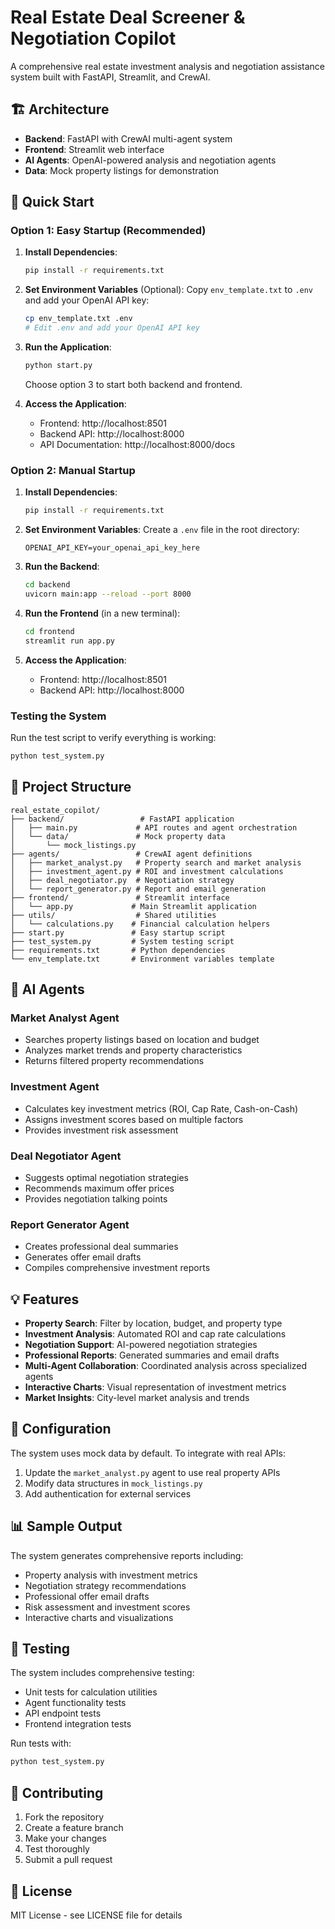 # Real Estate Deal Screener & Negotiation Copilot

A comprehensive real estate investment analysis and negotiation assistance system built with FastAPI, Streamlit, and CrewAI.

## 🏗️ Architecture

- **Backend**: FastAPI with CrewAI multi-agent system
- **Frontend**: Streamlit web interface
- **AI Agents**: OpenAI-powered analysis and negotiation agents
- **Data**: Mock property listings for demonstration

## 🚀 Quick Start

### Option 1: Easy Startup (Recommended)
1. **Install Dependencies**:
   ```bash
   pip install -r requirements.txt
   ```

2. **Set Environment Variables** (Optional):
   Copy `env_template.txt` to `.env` and add your OpenAI API key:
   ```bash
   cp env_template.txt .env
   # Edit .env and add your OpenAI API key
   ```

3. **Run the Application**:
   ```bash
   python start.py
   ```
   Choose option 3 to start both backend and frontend.

4. **Access the Application**:
   - Frontend: http://localhost:8501
   - Backend API: http://localhost:8000
   - API Documentation: http://localhost:8000/docs

### Option 2: Manual Startup
1. **Install Dependencies**:
   ```bash
   pip install -r requirements.txt
   ```

2. **Set Environment Variables**:
   Create a `.env` file in the root directory:
   ```
   OPENAI_API_KEY=your_openai_api_key_here
   ```

3. **Run the Backend**:
   ```bash
   cd backend
   uvicorn main:app --reload --port 8000
   ```

4. **Run the Frontend** (in a new terminal):
   ```bash
   cd frontend
   streamlit run app.py
   ```

5. **Access the Application**:
   - Frontend: http://localhost:8501
   - Backend API: http://localhost:8000

### Testing the System
Run the test script to verify everything is working:
```bash
python test_system.py
```

## 📁 Project Structure

```
real_estate_copilot/
├── backend/                 # FastAPI application
│   ├── main.py             # API routes and agent orchestration
│   └── data/               # Mock property data
│       └── mock_listings.py
├── agents/                 # CrewAI agent definitions
│   ├── market_analyst.py   # Property search and market analysis
│   ├── investment_agent.py # ROI and investment calculations
│   ├── deal_negotiator.py  # Negotiation strategy
│   └── report_generator.py # Report and email generation
├── frontend/               # Streamlit interface
│   └── app.py             # Main Streamlit application
├── utils/                  # Shared utilities
│   └── calculations.py    # Financial calculation helpers
├── start.py               # Easy startup script
├── test_system.py         # System testing script
├── requirements.txt       # Python dependencies
└── env_template.txt       # Environment variables template
```

## 🤖 AI Agents

### Market Analyst Agent
- Searches property listings based on location and budget
- Analyzes market trends and property characteristics
- Returns filtered property recommendations

### Investment Agent
- Calculates key investment metrics (ROI, Cap Rate, Cash-on-Cash)
- Assigns investment scores based on multiple factors
- Provides investment risk assessment

### Deal Negotiator Agent
- Suggests optimal negotiation strategies
- Recommends maximum offer prices
- Provides negotiation talking points

### Report Generator Agent
- Creates professional deal summaries
- Generates offer email drafts
- Compiles comprehensive investment reports

## 💡 Features

- **Property Search**: Filter by location, budget, and property type
- **Investment Analysis**: Automated ROI and cap rate calculations
- **Negotiation Support**: AI-powered negotiation strategies
- **Professional Reports**: Generated summaries and email drafts
- **Multi-Agent Collaboration**: Coordinated analysis across specialized agents
- **Interactive Charts**: Visual representation of investment metrics
- **Market Insights**: City-level market analysis and trends

## 🔧 Configuration

The system uses mock data by default. To integrate with real APIs:
1. Update the `market_analyst.py` agent to use real property APIs
2. Modify data structures in `mock_listings.py`
3. Add authentication for external services

## 📊 Sample Output

The system generates comprehensive reports including:
- Property analysis with investment metrics
- Negotiation strategy recommendations
- Professional offer email drafts
- Risk assessment and investment scores
- Interactive charts and visualizations

## 🧪 Testing

The system includes comprehensive testing:
- Unit tests for calculation utilities
- Agent functionality tests
- API endpoint tests
- Frontend integration tests

Run tests with:
```bash
python test_system.py
```

## 🤝 Contributing

1. Fork the repository
2. Create a feature branch
3. Make your changes
4. Test thoroughly
5. Submit a pull request

## 📄 License

MIT License - see LICENSE file for details
